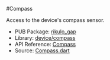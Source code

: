 #Compass

Access to the device's compass sensor.

* PUB Package: [rikulo_gap](http://pub.dartlang.org/packages/rikulo_gap)
* Library: [device/compass](api:)
* API Reference: [Compass](api:device/compass)
* Source: [Compass.dart](source:lib/src/device/compass)
